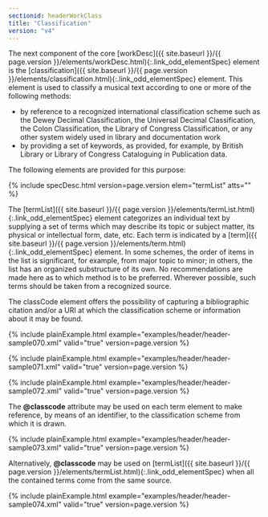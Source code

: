 ```yaml
---
sectionid: headerWorkClass
title: "Classification"
version: "v4"
---
```




The next component of the core [workDesc]({{ site.baseurl }}/{{ page.version }}/elements/workDesc.html){:.link_odd_elementSpec} element is the [classification]({{ site.baseurl }}/{{ page.version }}/elements/classification.html){:.link_odd_elementSpec} element. This element is used to classify a musical text
according to one or more of the following methods:


- by reference to a recognized international classification scheme such as the Dewey
Decimal Classification, the Universal Decimal Classification, the Colon Classification,
the Library of Congress Classification, or any other system widely used in library
and
documentation work
- by providing a set of keywords, as provided, for example, by British Library or
Library of Congress Cataloguing in Publication data.

The following elements are provided for this purpose:



{% include specDesc.html version=page.version elem="termList" atts="" %}



The [termList]({{ site.baseurl }}/{{ page.version }}/elements/termList.html){:.link_odd_elementSpec} element categorizes an individual text by supplying a
set of terms which may describe its topic or subject matter, its physical or intellectual
form, date, etc. Each term is indicated by a [term]({{ site.baseurl }}/{{ page.version }}/elements/term.html){:.link_odd_elementSpec} element. In some
schemes, the order of items in the list is significant, for example, from major topic
to
minor; in others, the list has an organized substructure of its own. No recommendations
are
made here as to which method is to be preferred. Wherever possible, such terms should
be
taken from a recognized source.

The classCode element offers the possibility of capturing a bibliographic citation
and/or a
URI at which the classification scheme or information about it may be found.

{% include plainExample.html example="examples/header/header-sample070.xml" valid="true" version=page.version %}

{% include plainExample.html example="examples/header/header-sample071.xml" valid="true" version=page.version %}

{% include plainExample.html example="examples/header/header-sample072.xml" valid="true" version=page.version %}

The **@classcode** attribute may be used on each term element to make reference, by
means of an identifier, to the classification scheme from which it is drawn.

{% include plainExample.html example="examples/header/header-sample073.xml" valid="true" version=page.version %}

Alternatively, **@classcode** may be used on [termList]({{ site.baseurl }}/{{ page.version }}/elements/termList.html){:.link_odd_elementSpec} when all
the contained terms come from the same source.

{% include plainExample.html example="examples/header/header-sample074.xml" valid="true" version=page.version %}

